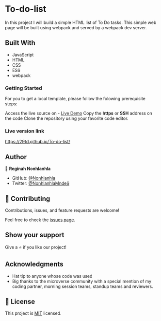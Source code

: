 # To-do-list
In this project I will build a simple HTML list of To Do tasks. This simple web page will be built using webpack and served by a webpack dev server.

## Built With

* JavaScript
* HTML 
* CSS
* ES6
* webpack

### Getting Started
For you to get a local template, please follow the folowing prerequisite steps:

Access the live source on - [Live Demo](https://github.com/29td/To-do-list/tree/to-do-list)
Copy the **https** or **SSH** address on the code
Clone the repository using your favorite code editor.

### Live version link
https://29td.github.io/To-do-list/

## Author

👤 **Reginah Nonhlanhla**

- GitHub: [@Nonhlanhla](https://https://github.com/29td)
- Twitter: [@NonhlanhlaMnde6](https://twitter.com/NonhlanhlaMnde6)

## 🤝 Contributing

Contributions, issues, and feature requests are welcome!

Feel free to check the [issues page](https://github.com/29td/To-do-list/issues).

## Show your support

Give a ⭐️ if you like our project!

## Acknowledgments

- Hat tip to anyone whose code was used
- Big thanks to the microverse community with a special mention of my coding partner, morning session teams, standup teams and reviewers.
## 📝 License
This project is [MIT]() licensed.
